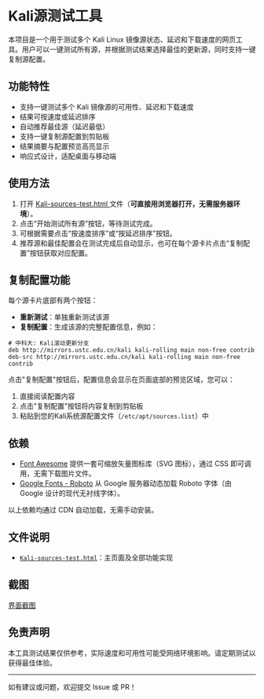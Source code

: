 # Kali源测试工具

本项目是一个用于测试多个 Kali Linux 镜像源状态、延迟和下载速度的网页工具。用户可以一键测试所有源，并根据测试结果选择最佳的更新源，同时支持一键复制源配置。

## 功能特性

- 支持一键测试多个 Kali 镜像源的可用性、延迟和下载速度
- 结果可按速度或延迟排序
- 自动推荐最佳源（延迟最低）
- 支持一键复制源配置到剪贴板
- 结果摘要与配置预览高亮显示
- 响应式设计，适配桌面与移动端

## 使用方法

1. 打开 [Kali-sources-test.html ]()文件（**可直接用浏览器打开，无需服务器环境**）。
2. 点击“开始测试所有源”按钮，等待测试完成。
3. 可根据需要点击“按速度排序”或“按延迟排序”按钮。
4. 推荐源和最佳配置会在测试完成后自动显示，也可在每个源卡片点击“复制配置”按钮获取对应配置。

## 复制配置功能

每个源卡片底部有两个按钮：
- **重新测试**：单独重新测试该源
- **复制配置**：生成该源的完整配置信息，例如：
```text
# 中科大: Kali滚动更新分支
deb http://mirrors.ustc.edu.cn/kali kali-rolling main non-free contrib 
deb-src http://mirrors.ustc.edu.cn/kali kali-rolling main non-free contrib
```

点击"复制配置"按钮后，配置信息会显示在页面底部的预览区域，您可以：

1. 直接阅读配置内容
2. 点击"复制配置"按钮将内容复制到剪贴板
3. 粘贴到您的Kali系统源配置文件（`/etc/apt/sources.list`）中

## 依赖

- [Font Awesome](https://cdnjs.cloudflare.com/ajax/libs/font-awesome/6.4.0/css/all.min.css)
	提供一套可缩放矢量图标库（SVG 图标），通过 CSS 即可调用，无需下载图片文件。
- [Google Fonts - Roboto](https://fonts.googleapis.com/css2?family=Roboto:wght@300;400;500;700&display=swap)
	从 Google 服务器动态加载 Roboto 字体（由 Google 设计的现代无衬线字体）。

以上依赖均通过 CDN 自动加载，无需手动安装。

## 文件说明

- [`Kali-sources-test.html`]()：主页面及全部功能实现

## 截图

[界面截图]()

## 免责声明

本工具测试结果仅供参考，实际速度和可用性可能受网络环境影响。请定期测试以获得最佳体验。

---

如有建议或问题，欢迎提交 Issue 或 PR！
